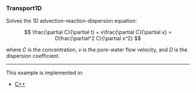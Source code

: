 ### Transport1D

Solves the 1D advection-reaction-dispersion equation:

$$
\frac{\partial C}{\partial t} + v\frac{\partial C}{\partial x} = D\frac{\partial^2 C}{\partial x^2}
$$

where $C$ is the concentration, $v$ is the pore-water flow velocity, and $D$ is the dispersion coefficient.

---

This example is implemented in:
- [C++](../../../../cpp/Hyperbolic/1D/transport1D.cpp)